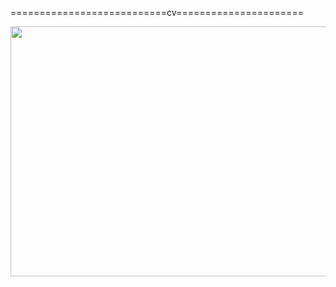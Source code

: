 ===========================cv======================
<p align="center"><img src="https://i.ibb.co/GdsLDdY/cv.png" width="690" height="400"></p>
